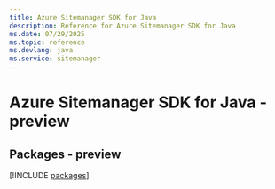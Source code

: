 ```yaml
---
title: Azure Sitemanager SDK for Java
description: Reference for Azure Sitemanager SDK for Java
ms.date: 07/29/2025
ms.topic: reference
ms.devlang: java
ms.service: sitemanager
---
```

# Azure Sitemanager SDK for Java - preview
## Packages - preview
[!INCLUDE [packages](sitemanager-index.md)]